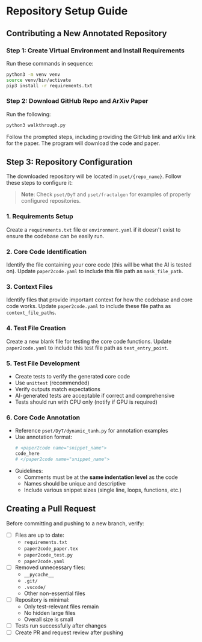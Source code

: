 # Repository Setup Guide

## Contributing a New Annotated Repository

### Step 1: Create Virtual Environment and Install Requirements

Run these commands in sequence:
```bash
python3 -m venv venv
source venv/bin/activate
pip3 install -r requirements.txt
```

### Step 2: Download GitHub Repo and ArXiv Paper
Run the following:
```bash
python3 walkthrough.py
```
Follow the prompted steps, including providing the GitHub link and arXiv link for the paper. The program will download the code and paper.

## Step 3: Repository Configuration

The downloaded repository will be located in `pset/{repo_name}`. Follow these steps to configure it:

> **Note**: Check `pset/DyT` and `pset/fractalgen` for examples of properly configured repositories.

### 1. Requirements Setup
Create a `requirements.txt` file or `environment.yaml` if it doesn't exist to ensure the codebase can be easily run.

### 2. Core Code Identification
Identify the file containing your core code (this will be what the AI is tested on). Update `paper2code.yaml` to include this file path as `mask_file_path`.

### 3. Context Files
Identify files that provide important context for how the codebase and core code works. Update `paper2code.yaml` to include these file paths as `context_file_paths`.

### 4. Test File Creation
Create a new blank file for testing the core code functions. Update `paper2code.yaml` to include this test file path as `test_entry_point`.

### 5. Test File Development
- Create tests to verify the generated core code
- Use `unittest` (recommended)
- Verify outputs match expectations
- AI-generated tests are acceptable if correct and comprehensive
- Tests should run with CPU only (notify if GPU is required)

### 6. Core Code Annotation
- Reference `pset/DyT/dynamic_tanh.py` for annotation examples
- Use annotation format:
  ```python
  # <paper2code name="snippet_name">
  code_here
  # </paper2code name="snippet_name">
  ```
- Guidelines:
  - Comments must be at the **same indentation level** as the code
  - Names should be unique and descriptive
  - Include various snippet sizes (single line, loops, functions, etc.)

## Creating a Pull Request

Before committing and pushing to a new branch, verify:

- [ ] Files are up to date:
  - `requirements.txt`
  - `paper2code_paper.tex`
  - `paper2code_test.py`
  - `paper2code.yaml`
- [ ] Removed unnecessary files:
  - `__pycache__`
  - `.git/`
  - `.vscode/`
  - Other non-essential files
- [ ] Repository is minimal:
  - Only test-relevant files remain
  - No hidden large files
  - Overall size is small
- [ ] Tests run successfully after changes
- [ ] Create PR and request review after pushing